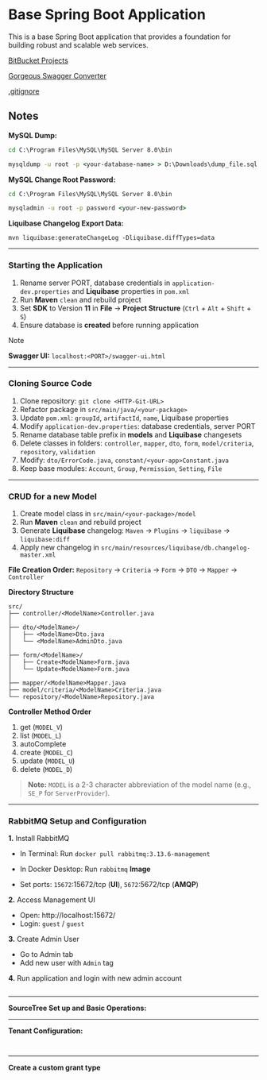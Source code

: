 # Base Spring Boot Application

This is a base Spring Boot application that provides a foundation for building robust and scalable web services.

[BitBucket Projects](https://git.developteam.net/projects)

[Gorgeous Swagger Converter](https://kaytervn.github.io/Gorgeous-Swagger-Converter-Web/)

[.gitignore](.gitignore)

## Notes

**MySQL Dump:**

```cmd
cd C:\Program Files\MySQL\MySQL Server 8.0\bin
```

```cmd
mysqldump -u root -p <your-database-name> > D:\Downloads\dump_file.sql
```

**MySQL Change Root Password:**

```cmd
cd C:\Program Files\MySQL\MySQL Server 8.0\bin
```

```cmd
mysqladmin -u root -p password <your-new-password>
```

**Liquibase Changelog Export Data:**

```
mvn liquibase:generateChangeLog -Dliquibase.diffTypes=data
```

---

### Starting the Application

1. Rename server PORT, database credentials in `application-dev.properties` and **Liquibase** properties in `pom.xml`
2. Run **Maven** `clean` and rebuild project
3. Set **SDK** to Version **11** in **File** -> **Project Structure** (`Ctrl` + `Alt` + `Shift` + `S`)
4. Ensure database is **created** before running application

> [!NOTE]
> **Swagger UI:** `localhost:<PORT>/swagger-ui.html`

---

### Cloning Source Code

1. Clone repository: `git clone <HTTP-Git-URL>`
2. Refactor package in `src/main/java/<your-package>`
3. Update `pom.xml`: `groupId`, `artifactId`, `name`, Liquibase properties
4. Modify `application-dev.properties`: database credentials, server PORT
5. Rename database table prefix in **models** and **Liquibase** changesets
6. Delete classes in folders: `controller`, `mapper`, `dto`, `form`, `model/criteria`, `repository`, `validation`
7. Modify: `dto/ErrorCode.java`, `constant/<your-app>Constant.java`
8. Keep base modules: `Account`, `Group`, `Permission`, `Setting`, `File`

---

### CRUD for a new Model

1. Create model class in `src/main/<your-package>/model`
2. Run **Maven** `clean` and rebuild project
3. Generate **Liquibase** changelog: `Maven` -> `Plugins` -> `liquibase` -> `liquibase:diff`
4. Apply new changelog in `src/main/resources/liquibase/db.changelog-master.xml`

**File Creation Order:** `Repository` -> `Criteria` -> `Form` -> `DTO` -> `Mapper` -> `Controller`

**Directory Structure**

```
src/
├── controller/<ModelName>Controller.java
│
├── dto/<ModelName>/
│   ├── <ModelName>Dto.java
│   └── <ModelName>AdminDto.java
│
├── form/<ModelName>/
│   ├── Create<ModelName>Form.java
│   └── Update<ModelName>Form.java
│
├── mapper/<ModelName>Mapper.java
├── model/criteria/<ModelName>Criteria.java
└── repository/<ModelName>Repository.java
```

**Controller Method Order**

1. get (`MODEL_V`)
2. list (`MODEL_L`)
3. autoComplete
4. create (`MODEL_C`)
5. update (`MODEL_U`)
6. delete (`MODEL_D`)

> **Note:** `MODEL` is a 2-3 character abbreviation of the model name (e.g., `SE_P` for `ServerProvider`).

---

### RabbitMQ Setup and Configuration

**1.** Install RabbitMQ

- In Terminal: Run `docker pull rabbitmq:3.13.6-management`
- In Docker Desktop: Run `rabbitmq` **Image**

- Set ports: `15672`:15672/tcp (**UI**), `5672`:5672/tcp (**AMQP**)

**2.** Access Management UI

- Open: http://localhost:15672/
- Login: `guest` / `guest`

**3.** Create Admin User

- Go to Admin tab
- Add new user with `Admin` tag

**4.** Run application and login with new admin account

```java

```

---

**SourceTree Set up and Basic Operations:**

---

**Tenant Configuration:**

```


```

---

**Create a custom grant type**

